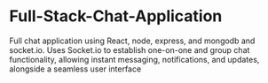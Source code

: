 # Full-Stack-Chat-Application
Full chat application using React, node, express, and mongodb and socket.io. 
Uses Socket.io to establish one-on-one and group chat functionality, allowing instant messaging, notifications, and updates, alongside a seamless user interface
